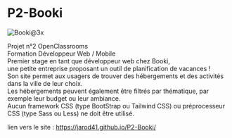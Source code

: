 # P2-Booki

![Booki@3x](https://user-images.githubusercontent.com/67756654/195329515-1579bd4c-1469-49d6-af08-81fccf6ea316.png)

Projet n°2 OpenClassrooms</br>
Formation Développeur Web / Mobile</br>
Premier stage en tant que développeur web chez Booki, </br>
une petite entreprise proposant un outil de planification de vacances ! </br>
Son site permet aux usagers de trouver des hébergements et des activités dans la ville de leur choix. </br>
Les hébergements peuvent également être filtrés par thématique, par exemple leur budget ou leur ambiance.</br>
Aucun framework CSS (type BootStrap ou Tailwind CSS) ou
préprocesseur CSS (type Sass ou Less) ne doit être utilisé.

lien vers le site : https://jarod41.github.io/P2-Booki/
